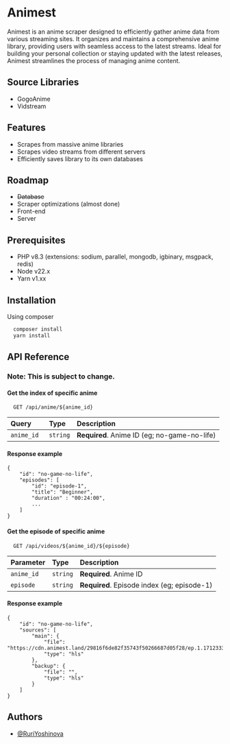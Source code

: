 
# Animest

Animest is an anime scraper designed to efficiently gather anime data from various streaming sites. It organizes and maintains a comprehensive anime library, providing users with seamless access to the latest streams. Ideal for building your personal collection or staying updated with the latest releases, Animest streamlines the process of managing anime content.

## Source Libraries
- GogoAnime
- Vidstream



## Features

- Scrapes from massive anime libraries
- Scrapes video streams from different servers
- Efficiently saves library to its own databases
## Roadmap

- ~~Database~~
- Scraper optimizations (almost done)
- Front-end
- Server

## Prerequisites

- PHP v8.3 (extensions: sodium, parallel, mongodb, igbinary, msgpack, redis)
- Node v22.x
- Yarn v1.xx

## Installation

Using composer

```bash
  composer install
  yarn install
```
    
## API Reference
### Note: This is subject to change.

#### Get the index of specific anime

```http
  GET /api/anime/${anime_id}
```

| Query       | Type     | Description                                  |
| :---------- | :------- | :------------------------------------------- |
| `anime_id ` | `string` | **Required**. Anime ID (eg; no-game-no-life) |

#### Response example

```
{
    "id": "no-game-no-life",
    "episodes": [
        "id": "episode-1",
        "title": "Beginner",
        "duration" : "00:24:00",
        ...
    ]
}
```

#### Get the episode of specific anime

```http
  GET /api/videos/${anime_id}/${episode}
```

| Parameter  | Type     | Description                                   |
| :--------- | :------- | :-------------------------------------------- |
| `anime_id` | `string` | **Required**. Anime ID                        |
| `episode`  | `string` | **Required**. Episode index (eg; episode-1)   |


#### Response example

```
{
    "id": "no-game-no-life",
    "sources": [
        "main": {
            "file": "https://cdn.animest.land/29816f6de82f35743f50266687d05f28/ep.1.1712333060.m3u8",
            "type": "hls"
        },
        "backup": {
            "file": "",
            "type": "hls"
        }
    ]
}
```

## Authors

- [@RuriYoshinova](https://github.com/RuriYoshinova)


